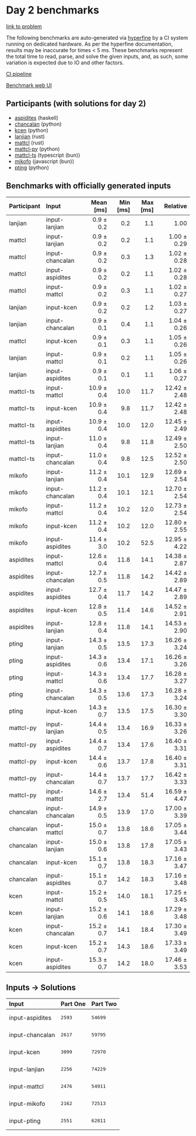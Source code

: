 # Day 2 benchmarks

[link to problem](https://adventofcode.com/2023/day/2)

The following benchmarks are auto-generated via
[hyperfine](https://github.com/sharkdp/hyperfine) by a CI system running on
dedicated hardware. As per the hyperfine documentation, results may be
inaccurate for times < 5 ms. These benchmarks represent the total time to read,
parse, and solve the given inputs, and, as such, some variation is expected due
to IO and other factors.

[CI pipeline](http://ci.papercode.net:8080/teams/main/pipelines/aoc2023)

[Benchmark web UI](https://aoc.ancalagon.black)


## Participants (with solutions for day 2)

- [aspidites](https://github.com/aspidites/aoc2023) (haskell)
- [chancalan](https://github.com/chancalan/aoc2023) (python)
- [kcen](https://github.com/kcen/aoc2023) (python)
- [lanjian](https://github.com/lanjian/aoc-2023) (rust)
- [mattcl](https://github.com/mattcl/aoc2023) (rust)
- [mattcl-py](https://github.com/mattcl/aoc2023-py) (python)
- [mattcl-ts](https://github.com/mattcl/aoc2023-js) (typescript (bun))
- [mikofo](https://github.com/mikofo/advent-of-code-2023) (javascript (bun))
- [pting](https://github.com/pting/aoc2023) (python)


## Benchmarks with officially generated inputs

| Participant | Input | Mean [ms] | Min [ms] | Max [ms] | Relative |
|:---|:---|---:|---:|---:|---:|
| lanjian | input-lanjian | 0.9 ± 0.2 | 0.2 | 1.1 | 1.00 |
| mattcl | input-lanjian | 0.9 ± 0.2 | 0.2 | 1.1 | 1.00 ± 0.29 |
| mattcl | input-chancalan | 0.9 ± 0.2 | 0.3 | 1.3 | 1.02 ± 0.28 |
| mattcl | input-aspidites | 0.9 ± 0.2 | 0.2 | 1.1 | 1.02 ± 0.28 |
| mattcl | input-mattcl | 0.9 ± 0.2 | 0.3 | 1.1 | 1.02 ± 0.27 |
| lanjian | input-kcen | 0.9 ± 0.2 | 0.2 | 1.2 | 1.03 ± 0.27 |
| lanjian | input-chancalan | 0.9 ± 0.1 | 0.4 | 1.1 | 1.04 ± 0.26 |
| mattcl | input-kcen | 0.9 ± 0.1 | 0.3 | 1.1 | 1.05 ± 0.26 |
| lanjian | input-mattcl | 0.9 ± 0.1 | 0.2 | 1.1 | 1.05 ± 0.26 |
| lanjian | input-aspidites | 0.9 ± 0.1 | 0.1 | 1.1 | 1.06 ± 0.27 |
| mattcl-ts | input-mattcl | 10.9 ± 0.4 | 10.0 | 11.7 | 12.42 ± 2.48 |
| mattcl-ts | input-kcen | 10.9 ± 0.4 | 9.8 | 11.7 | 12.42 ± 2.48 |
| mattcl-ts | input-aspidites | 10.9 ± 0.4 | 10.0 | 12.0 | 12.45 ± 2.49 |
| mattcl-ts | input-lanjian | 11.0 ± 0.4 | 9.8 | 11.8 | 12.49 ± 2.50 |
| mattcl-ts | input-chancalan | 11.0 ± 0.4 | 9.8 | 12.5 | 12.52 ± 2.50 |
| mikofo | input-lanjian | 11.2 ± 0.4 | 10.1 | 12.9 | 12.69 ± 2.54 |
| mikofo | input-chancalan | 11.2 ± 0.4 | 10.1 | 12.1 | 12.70 ± 2.54 |
| mikofo | input-mattcl | 11.2 ± 0.4 | 10.2 | 12.0 | 12.73 ± 2.54 |
| mikofo | input-kcen | 11.2 ± 0.4 | 10.2 | 12.0 | 12.80 ± 2.55 |
| mikofo | input-aspidites | 11.4 ± 3.0 | 10.2 | 52.5 | 12.95 ± 4.22 |
| aspidites | input-mattcl | 12.6 ± 0.4 | 11.8 | 14.1 | 14.38 ± 2.87 |
| aspidites | input-chancalan | 12.7 ± 0.5 | 11.8 | 14.2 | 14.42 ± 2.89 |
| aspidites | input-aspidites | 12.7 ± 0.4 | 11.7 | 14.2 | 14.47 ± 2.89 |
| aspidites | input-kcen | 12.8 ± 0.5 | 11.4 | 14.6 | 14.52 ± 2.91 |
| aspidites | input-lanjian | 12.8 ± 0.4 | 11.8 | 14.1 | 14.53 ± 2.90 |
| pting | input-lanjian | 14.3 ± 0.5 | 13.5 | 17.3 | 16.26 ± 3.24 |
| pting | input-aspidites | 14.3 ± 0.6 | 13.4 | 17.1 | 16.26 ± 3.26 |
| pting | input-mattcl | 14.3 ± 0.6 | 13.4 | 17.7 | 16.28 ± 3.27 |
| pting | input-chancalan | 14.3 ± 0.5 | 13.6 | 17.3 | 16.28 ± 3.24 |
| pting | input-kcen | 14.3 ± 0.7 | 13.5 | 17.5 | 16.30 ± 3.30 |
| mattcl-py | input-lanjian | 14.4 ± 0.5 | 13.4 | 16.9 | 16.33 ± 3.26 |
| mattcl-py | input-aspidites | 14.4 ± 0.7 | 13.4 | 17.6 | 16.40 ± 3.31 |
| mattcl-py | input-kcen | 14.4 ± 0.6 | 13.7 | 17.8 | 16.40 ± 3.31 |
| mattcl-py | input-chancalan | 14.4 ± 0.7 | 13.7 | 17.7 | 16.42 ± 3.33 |
| mattcl-py | input-mattcl | 14.6 ± 2.7 | 13.4 | 51.4 | 16.59 ± 4.47 |
| chancalan | input-chancalan | 14.9 ± 0.5 | 13.9 | 17.0 | 17.00 ± 3.39 |
| chancalan | input-mattcl | 15.0 ± 0.7 | 13.8 | 18.6 | 17.05 ± 3.44 |
| chancalan | input-lanjian | 15.0 ± 0.6 | 13.8 | 17.8 | 17.05 ± 3.43 |
| chancalan | input-kcen | 15.1 ± 0.7 | 13.8 | 18.3 | 17.16 ± 3.47 |
| chancalan | input-aspidites | 15.1 ± 0.7 | 14.2 | 18.3 | 17.16 ± 3.48 |
| kcen | input-mattcl | 15.2 ± 0.5 | 14.0 | 18.1 | 17.25 ± 3.45 |
| kcen | input-lanjian | 15.2 ± 0.6 | 14.1 | 18.6 | 17.29 ± 3.48 |
| kcen | input-chancalan | 15.2 ± 0.7 | 14.1 | 18.4 | 17.30 ± 3.49 |
| kcen | input-kcen | 15.2 ± 0.7 | 14.3 | 18.6 | 17.33 ± 3.49 |
| kcen | input-aspidites | 15.3 ± 0.7 | 14.2 | 18.0 | 17.46 ± 3.53 |


## Inputs -> Solutions

| Input | Part One | Part Two |
|:---|:---|:---|
|input-aspidites|<pre>2593</pre>|<pre>54699</pre>|
|input-chancalan|<pre>2617</pre>|<pre>59795</pre>|
|input-kcen|<pre>3099</pre>|<pre>72970</pre>|
|input-lanjian|<pre>2256</pre>|<pre>74229</pre>|
|input-mattcl|<pre>2476</pre>|<pre>54911</pre>|
|input-mikofo|<pre>2162</pre>|<pre>72513</pre>|
|input-pting|<pre>2551</pre>|<pre>62811</pre>|